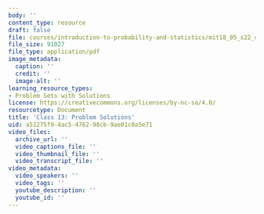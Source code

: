 ```yaml
---
body: ''
content_type: resource
draft: false
file: courses/introduction-to-probability-and-statistics/mit18_05_s22_class13_pset_sol.pdf
file_size: 91027
file_type: application/pdf
image_metadata:
  caption: ''
  credit: ''
  image-alt: ''
learning_resource_types:
- Problem Sets with Solutions
license: https://creativecommons.org/licenses/by-nc-sa/4.0/
resourcetype: Document
title: 'Class 13: Problem Solutions'
uid: a51275f9-4ac5-4762-98cb-9ae01c0a5e71
video_files:
  archive_url: ''
  video_captions_file: ''
  video_thumbnail_file: ''
  video_transcript_file: ''
video_metadata:
  video_speakers: ''
  video_tags: ''
  youtube_description: ''
  youtube_id: ''
---
```

